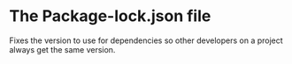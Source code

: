 # The Package-lock.json file

Fixes the version to use for dependencies so other developers on a project always get the same version.

